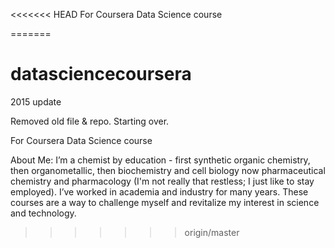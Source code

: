 <<<<<<< HEAD
For Coursera Data Science course

=======
# datasciencecoursera
2015 update

Removed old file & repo. Starting over.

For Coursera Data Science course

About Me: I’m a chemist by education - first synthetic organic chemistry, then organometallic, then biochemistry and cell biology now pharmaceutical chemistry and pharmacology (I'm not really that restless; I just like to stay employed). I’ve worked in academia and industry for many years. These courses are a way to challenge myself and revitalize my interest in science and technology.
>>>>>>> origin/master
